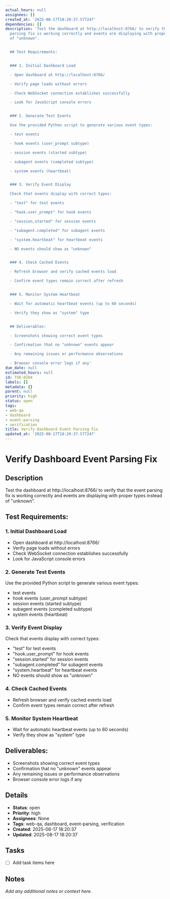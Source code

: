 ```yaml
---
actual_hours: null
assignees: []
created_at: '2025-08-17T18:20:37.577247'
dependencies: []
description: 'Test the dashboard at http://localhost:8766/ to verify that the event
  parsing fix is working correctly and events are displaying with proper types instead
  of "unknown".


  ## Test Requirements:


  ### 1. Initial Dashboard Load

  - Open dashboard at http://localhost:8766/

  - Verify page loads without errors

  - Check WebSocket connection establishes successfully

  - Look for JavaScript console errors


  ### 2. Generate Test Events

  Use the provided Python script to generate various event types:

  - test events

  - hook events (user_prompt subtype)

  - session events (started subtype)

  - subagent events (completed subtype)

  - system events (heartbeat)


  ### 3. Verify Event Display

  Check that events display with correct types:

  - "test" for test events

  - "hook.user_prompt" for hook events

  - "session.started" for session events

  - "subagent.completed" for subagent events

  - "system.heartbeat" for heartbeat events

  - NO events should show as "unknown"


  ### 4. Check Cached Events

  - Refresh browser and verify cached events load

  - Confirm event types remain correct after refresh


  ### 5. Monitor System Heartbeat

  - Wait for automatic heartbeat events (up to 60 seconds)

  - Verify they show as "system" type


  ## Deliverables:

  - Screenshots showing correct event types

  - Confirmation that no "unknown" events appear

  - Any remaining issues or performance observations

  - Browser console error logs if any'
due_date: null
estimated_hours: null
id: TSK-0104
labels: []
metadata: {}
parent: null
priority: high
status: open
tags:
- web-qa
- dashboard
- event-parsing
- verification
title: Verify Dashboard Event Parsing Fix
updated_at: '2025-08-17T18:20:37.577247'
---
```


# Verify Dashboard Event Parsing Fix

## Description
Test the dashboard at http://localhost:8766/ to verify that the event parsing fix is working correctly and events are displaying with proper types instead of "unknown".

## Test Requirements:

### 1. Initial Dashboard Load
- Open dashboard at http://localhost:8766/
- Verify page loads without errors
- Check WebSocket connection establishes successfully
- Look for JavaScript console errors

### 2. Generate Test Events
Use the provided Python script to generate various event types:
- test events
- hook events (user_prompt subtype)
- session events (started subtype)
- subagent events (completed subtype)
- system events (heartbeat)

### 3. Verify Event Display
Check that events display with correct types:
- "test" for test events
- "hook.user_prompt" for hook events
- "session.started" for session events
- "subagent.completed" for subagent events
- "system.heartbeat" for heartbeat events
- NO events should show as "unknown"

### 4. Check Cached Events
- Refresh browser and verify cached events load
- Confirm event types remain correct after refresh

### 5. Monitor System Heartbeat
- Wait for automatic heartbeat events (up to 60 seconds)
- Verify they show as "system" type

## Deliverables:
- Screenshots showing correct event types
- Confirmation that no "unknown" events appear
- Any remaining issues or performance observations
- Browser console error logs if any

## Details
- **Status**: open
- **Priority**: high
- **Assignees**: None
- **Tags**: web-qa, dashboard, event-parsing, verification
- **Created**: 2025-08-17 18:20:37
- **Updated**: 2025-08-17 18:20:37

## Tasks
- [ ] Add task items here

## Notes
_Add any additional notes or context here._
